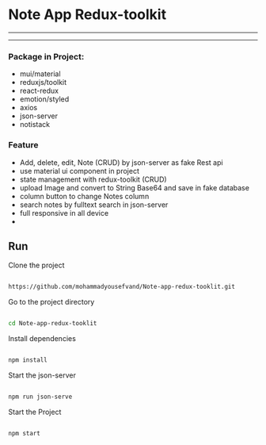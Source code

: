 # Note App Redux-toolkit

---

---

### Package in Project:

- mui/material
- reduxjs/toolkit
- react-redux
- emotion/styled
- axios
- json-server
- notistack

### Feature

- Add, delete, edit, Note (CRUD) by json-server as fake Rest api
- use material ui component in project
- state management with redux-toolkit (CRUD)
- upload Image and convert to String Base64 and save in fake database
- column button to change Notes column
- search notes by fulltext search in json-server
- full responsive in all device
-

## Run

Clone the project

```bash

https://github.com/mohammadyousefvand/Note-app-redux-tooklit.git

```

Go to the project directory

```bash

cd Note-app-redux-tooklit


```

Install dependencies

```bash

npm install

```

Start the json-server

```bash

npm run json-serve

```

Start the Project

```bash

npm start
```
